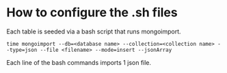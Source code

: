 # How to configure the .sh files

Each table is seeded via a bash script that runs mongoimport.

`
time mongoimport --db=<database name> --collection=<collection name> --type=json --file <filename> --mode=insert --jsonArray
`

Each line of the bash commands imports 1 json file.
